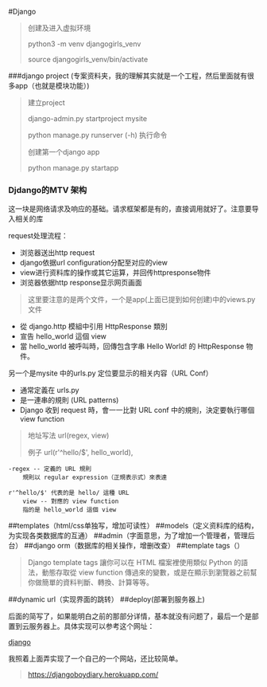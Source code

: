 #Django

> 创建及进入虚拟环境
> 
> python3 -m venv djangogirls_venv
> 
> source djangogirls_venv/bin/activate

###django project (专案资料夹，我的理解其实就是一个工程，然后里面就有很多app（也就是模块功能）)
> 建立project
> 
> django-admin.py startproject mysite
> 
> python manage.py runserver (-h) 执行命令
> 
> 创建第一个django app 
> 
> python manage.py startapp <name>
> 



### Djdango的MTV 架构

这一块是网络请求及响应的基础。请求框架都是有的，直接调用就好了。注意要导入相关的库

request处理流程：

- 浏览器送出http request
- django依据url configuration分配至对应的view
- view进行资料库的操作或其它运算，并回传httpresponse物件
- 浏览器依据http response显示网页画面

> 这里要注意的是两个文件，一个是app(上面已提到如何创建)中的views.py文件
> 
- 從 django.http 模組中引用 HttpResponse 類別
- 宣告 hello_world 這個 view
- 當 hello_world 被呼叫時，回傳包含字串 Hello World! 的 HttpResponse 物件。

另一个是mysite 中的urls.py 定位要显示的相关内容（URL Conf）

- 通常定義在 urls.py
- 是一連串的規則 (URL patterns)
- Django 收到 request 時，會一一比對 URL conf 中的規則，決定要執行哪個 view function

> 地址写法 url(regex, view)
> 
>  例子 url(r'^hello/$', hello_world),
	
	-regex -- 定義的 URL 規則
		規則以 regular expression（正規表示式）來表達
		
	r'^hello/$' 代表的是 hello/ 這種 URL
		view -- 對應的 view function
		指的是 hello_world 這個 view
		
		
##templates（html/css单独写，增加可读性）
##models（定义资料库的结构，为实现各类数据库的互通）
##admin（字面意思，为了增加一个管理者，管理后台）
##django orm（数据库的相关操作，增删改查）
##template tags（）
>Django template tags 讓你可以在 HTML 檔案裡使用類似 Python 的語法，動態存取從 view function 傳過來的變數，或是在顯示到瀏覽器之前幫你做簡單的資料判斷、轉換、計算等等。


##dynamic url（实现界面的跳转）
##deploy(部署到服务器上)


后面的简写了，如果能明白之前的那部分详情，基本就没有问题了，最后一个是部置到云服务器上。具体实现可以参考这个网址：

[django](https://djangogirlstaipei.gitbooks.io/django-girls-taipei-tutorial/content/django/deploy.html)

我照着上面弄实现了一个自己的一个网站，还比较简单。
> https://djangoboydiary.herokuapp.com/
